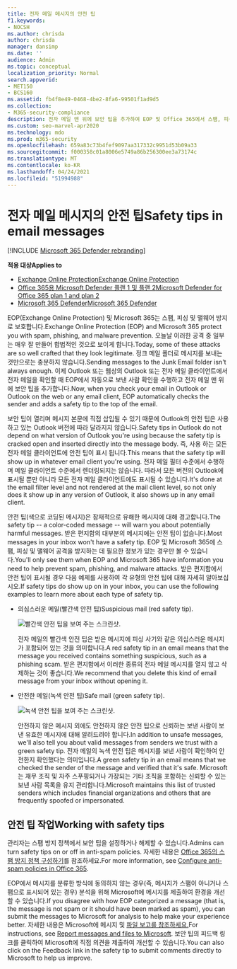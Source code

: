 ```yaml
---
title: 전자 메일 메시지의 안전 팁
f1.keywords:
- NOCSH
ms.author: chrisda
author: chrisda
manager: dansimp
ms.date: ''
audience: Admin
ms.topic: conceptual
localization_priority: Normal
search.appverid:
- MET150
- BCS160
ms.assetid: fb4f8e49-0468-4be2-8fa6-99501f1ad9d5
ms.collection:
- M365-security-compliance
description: 전자 메일 맨 위에 보안 팁을 추가하여 EOP 및 Office 365에서 스팸, 피싱 및 맬웨어 방지를 보호하는 방법에 대해 알아보세요.
ms.custom: seo-marvel-apr2020
ms.technology: mdo
ms.prod: m365-security
ms.openlocfilehash: 659a83c73b4fef9097aa317332c9951d53b09a33
ms.sourcegitcommit: f000358c01a8006e5749a86b256300ee3a73174c
ms.translationtype: MT
ms.contentlocale: ko-KR
ms.lasthandoff: 04/24/2021
ms.locfileid: "51994988"
---
```

# <a name="safety-tips-in-email-messages"></a><span data-ttu-id="70362-103">전자 메일 메시지의 안전 팁</span><span class="sxs-lookup"><span data-stu-id="70362-103">Safety tips in email messages</span></span>

[!INCLUDE [Microsoft 365 Defender rebranding](../includes/microsoft-defender-for-office.md)]

<span data-ttu-id="70362-104">**적용 대상**</span><span class="sxs-lookup"><span data-stu-id="70362-104">**Applies to**</span></span>
- [<span data-ttu-id="70362-105">Exchange Online Protection</span><span class="sxs-lookup"><span data-stu-id="70362-105">Exchange Online Protection</span></span>](exchange-online-protection-overview.md)
- [<span data-ttu-id="70362-106">Office 365용 Microsoft Defender 플랜 1 및 플랜 2</span><span class="sxs-lookup"><span data-stu-id="70362-106">Microsoft Defender for Office 365 plan 1 and plan 2</span></span>](defender-for-office-365.md)
- [<span data-ttu-id="70362-107">Microsoft 365 Defender</span><span class="sxs-lookup"><span data-stu-id="70362-107">Microsoft 365 Defender</span></span>](../defender/microsoft-365-defender.md)

<span data-ttu-id="70362-108">EOP(Exchange Online Protection) 및 Microsoft 365는 스팸, 피싱 및 맬웨어 방지로 보호합니다.</span><span class="sxs-lookup"><span data-stu-id="70362-108">Exchange Online Protection (EOP) and Microsoft 365 protect you with spam, phishing, and malware prevention.</span></span> <span data-ttu-id="70362-109">오늘날 이러한 공격 중 일부는 매우 잘 만들어 합법적인 것으로 보이게 합니다.</span><span class="sxs-lookup"><span data-stu-id="70362-109">Today, some of these attacks are so well crafted that they look legitimate.</span></span> <span data-ttu-id="70362-110">정크 메일 폴더로 메시지를 보내는 것만으로는 충분하지 않습니다.</span><span class="sxs-lookup"><span data-stu-id="70362-110">Sending messages to the Junk Email folder isn't always enough.</span></span> <span data-ttu-id="70362-111">이제 Outlook 또는 웹상의 Outlook 또는 전자 메일 클라이언트에서 전자 메일을 확인할 때 EOP에서 자동으로 보낸 사람 확인을 수행하고 전자 메일 맨 위에 보안 팁을 추가합니다.</span><span class="sxs-lookup"><span data-stu-id="70362-111">Now, when you check your email in Outlook or Outlook on the web or any email client, EOP automatically checks the sender and adds a safety tip to the top of the email.</span></span>

<span data-ttu-id="70362-112">보안 팁이 열리며 메시지 본문에 직접 삽입될 수 있기 때문에 Outlook의 안전 팁은 사용하고 있는 Outlook 버전에 따라 달라지지 않습니다.</span><span class="sxs-lookup"><span data-stu-id="70362-112">Safety tips in Outlook do not depend on what version of Outlook you're using because the safety tip is cracked open and inserted directly into the message body.</span></span> <span data-ttu-id="70362-113">즉, 사용 하는 모든 전자 메일 클라이언트에 안전 팁이 표시 됩니다.</span><span class="sxs-lookup"><span data-stu-id="70362-113">This means that the safety tip will show up in whatever email client you're using.</span></span> <span data-ttu-id="70362-114">전자 메일 필터 수준에서 수행하며 메일 클라이언트 수준에서 렌더링되지는 않습니다. 따라서 모든 버전의 Outlook에 표시될 뿐만 아니라 모든 전자 메일 클라이언트에도 표시될 수 있습니다.</span><span class="sxs-lookup"><span data-stu-id="70362-114">It's done at the email filter level and not rendered at the mail client level, so not only does it show up in any version of Outlook, it also shows up in any email client.</span></span>

<span data-ttu-id="70362-115">안전 팁(색으로 코딩된 메시지)은 잠재적으로 유해한 메시지에 대해 경고합니다.</span><span class="sxs-lookup"><span data-stu-id="70362-115">The safety tip -- a color-coded message -- will warn you about potentially harmful messages.</span></span> <span data-ttu-id="70362-116">받은 편지함의 대부분의 메시지에는 안전 팁이 없습니다.</span><span class="sxs-lookup"><span data-stu-id="70362-116">Most messages in your inbox won't have a safety tip.</span></span> <span data-ttu-id="70362-117">EOP 및 Microsoft 365에 스팸, 피싱 및 맬웨어 공격을 방지하는 데 필요한 정보가 있는 경우만 볼 수 있습니다.</span><span class="sxs-lookup"><span data-stu-id="70362-117">You'll only see them when EOP and Microsoft 365 have information you need to help prevent spam, phishing, and malware attacks.</span></span> <span data-ttu-id="70362-118">받은 편지함에서 안전 팁이 표시될 경우 다음 예제를 사용하여 각 유형의 안전 팁에 대해 자세히 알아보십시오.</span><span class="sxs-lookup"><span data-stu-id="70362-118">If safety tips do show up on in your inbox, you can use the following examples to learn more about each type of safety tip.</span></span>

- <span data-ttu-id="70362-119">의심스러운 메일(빨간색 안전 팁)</span><span class="sxs-lookup"><span data-stu-id="70362-119">Suspicious mail (red safety tip).</span></span>

    ![빨간색 안전 팁을 보여 주는 스크린샷.](../../media/5078a0be-e556-44a1-b169-09d780d26898.png)

    <span data-ttu-id="70362-121">전자 메일의 빨간색 안전 팁은 받은 메시지에 피싱 사기와 같은 의심스러운 메시지가 포함되어 있는 것을 의미합니다.</span><span class="sxs-lookup"><span data-stu-id="70362-121">A red safety tip in an email means that the message you received contains something suspicious, such as a phishing scam.</span></span> <span data-ttu-id="70362-122">받은 편지함에서 이러한 종류의 전자 메일 메시지를 열지 않고 삭제하는 것이 좋습니다.</span><span class="sxs-lookup"><span data-stu-id="70362-122">We recommend that you delete this kind of email message from your inbox without opening it.</span></span>

- <span data-ttu-id="70362-123">안전한 메일(녹색 안전 팁)</span><span class="sxs-lookup"><span data-stu-id="70362-123">Safe mail (green safety tip).</span></span>

    ![녹색 안전 팁을 보여 주는 스크린샷.](../../media/acbc11d0-f626-4848-9fbf-66eeeda3f803.png)

    <span data-ttu-id="70362-125">안전하지 않은 메시지 외에도 안전하지 않은 안전 팁으로 신뢰하는 보낸 사람이 보낸 유효한 메시지에 대해 알려드려야 합니다.</span><span class="sxs-lookup"><span data-stu-id="70362-125">In addition to unsafe messages, we'll also tell you about valid messages from senders we trust with a green safety tip.</span></span> <span data-ttu-id="70362-126">전자 메일의 녹색 안전 팁은 메시지를 보낸 사람이 확인하여 안전한지 확인했다는 의미입니다.</span><span class="sxs-lookup"><span data-stu-id="70362-126">A green safety tip in an email means that we checked the sender of the message and verified that it's safe.</span></span> <span data-ttu-id="70362-127">Microsoft는 재무 조직 및 자주 스푸핑되거나 가장되는 기타 조직을 포함하는 신뢰할 수 있는 보낸 사람 목록을 유지 관리합니다.</span><span class="sxs-lookup"><span data-stu-id="70362-127">Microsoft maintains this list of trusted senders which includes financial organizations and others that are frequently spoofed or impersonated.</span></span>

## <a name="working-with-safety-tips"></a><span data-ttu-id="70362-128">안전 팁 작업</span><span class="sxs-lookup"><span data-stu-id="70362-128">Working with safety tips</span></span>

<span data-ttu-id="70362-129">관리자는 스팸 방지 정책에서 보안 팁을 설정하거나 해제할 수 있습니다.</span><span class="sxs-lookup"><span data-stu-id="70362-129">Admins can turn safety tips on or off in anti-spam policies.</span></span> <span data-ttu-id="70362-130">자세한 내용은 [Office 365의 스팸 방지 정책 구성하기](configure-your-spam-filter-policies.md)를 참조하세요.</span><span class="sxs-lookup"><span data-stu-id="70362-130">For more information, see [Configure anti-spam policies in Office 365](configure-your-spam-filter-policies.md).</span></span>

<span data-ttu-id="70362-131">EOP에서 메시지를 분류한 방식에 동의하지 않는 경우(즉, 메시지가 스팸이 아니거나 스팸으로 표시되어 있는 경우) 분석을 위해 Microsoft에 메시지를 제출하여 환경을 개선할 수 있습니다.</span><span class="sxs-lookup"><span data-stu-id="70362-131">If you disagree with how EOP categorized a message (that is, the message is not spam or it should have been marked as spam), you can submit the messages to Microsoft for analysis to help make your experience better.</span></span> <span data-ttu-id="70362-132">자세한 내용은 Microsoft에 메시지 및 [파일 보고를 참조하세요.](report-junk-email-messages-to-microsoft.md)</span><span class="sxs-lookup"><span data-stu-id="70362-132">For instructions, see [Report messages and files to Microsoft](report-junk-email-messages-to-microsoft.md).</span></span> <span data-ttu-id="70362-133">보안 팁의 피드백 링크를 클릭하여 Microsoft에 직접 의견을 제출하여 개선할 수 있습니다.</span><span class="sxs-lookup"><span data-stu-id="70362-133">You can also click on the Feedback link in the safety tip to submit comments directly to Microsoft to help us improve.</span></span>
